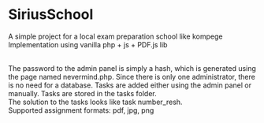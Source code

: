 # SiriusSchool
 
A simple project for a local exam preparation school like kompege<br>
Implementation using vanilla php + js + PDF.js lib<br><br>

The password to the admin panel is simply a hash, which is generated using the page named nevermind.php. Since there is only one administrator, there is no need for a database.
Tasks are added either using the admin panel or manually. Tasks are stored in the tasks folder.<br>
The solution to the tasks looks like task number_resh.<br>
Supported assignment formats: pdf, jpg, png
